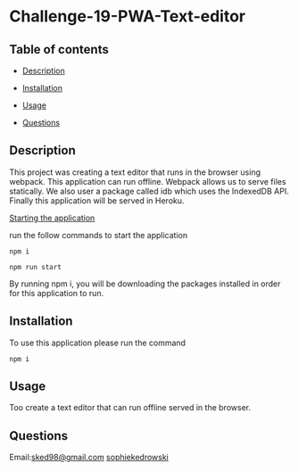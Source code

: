 # Challenge-19-PWA-Text-editor

  ## Table of contents 

  - [Description](#description) 

  - [Installation](#installation) 

  - [Usage](#usage) 

  - [Questions](#questions) 

  ## Description 
This project was creating a text editor that runs in the browser using webpack. This application can run offline. Webpack allows us to serve files statically. We also user a package called idb which uses the IndexedDB API.  Finally this application will be served in Heroku.

[Starting the application](https://youtu.be/Udp0Ewtl0eQ)


run the follow commands to start the application
 ```
 npm i
 ```
 ```
 npm run start
 ```

 By running npm i, you will be downloading the packages installed in order for this application to run.

  ## Installation 
To use this application please run the command
```
npm i
```

  ## Usage 
Too create a text editor that can run offline served in the browser.


  ## Questions 
 Email:sked98@gmail.com 
 [sophiekedrowski](https://www.github.com/sophiekedrowski) 
